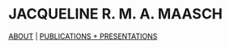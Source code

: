 # JACQUELINE R. M. A. MAASCH

<div class="topnav">
  <a href="about.html" style="color: rgb(0,0,0)"><font color="000000">ABOUT</font></a>      |     
  <a href="pubs.html" style="color: rgb(0,0,0)"><font color="000000">PUBLICATIONS + PRESENTATIONS</font></a> 
</div>

